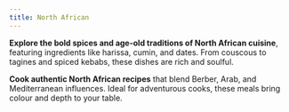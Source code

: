 ```yaml
---
title: North African
---
```


**Explore the bold spices and age-old traditions of North African cuisine**, featuring ingredients like harissa, cumin, and dates. From couscous to tagines and spiced kebabs, these dishes are rich and soulful.

**Cook authentic North African recipes** that blend Berber, Arab, and Mediterranean influences. Ideal for adventurous cooks, these meals bring colour and depth to your table.
